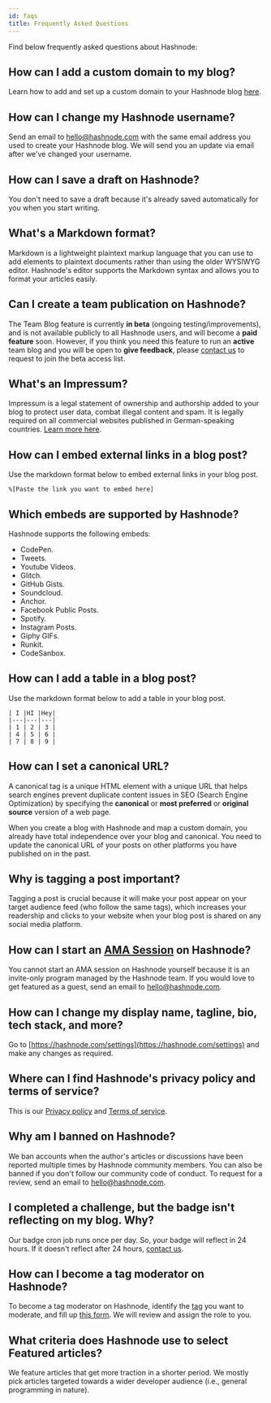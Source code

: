 ```yaml
---
id: faqs
title: Frequently Asked Questions
---
```


Find below frequently asked questions about Hashnode:

## How can I add a custom domain to my blog?

Learn how to add and set up a custom domain to your Hashnode blog [here](mapping-domain).

## How can I change my Hashnode username?

Send an email to [hello@hashnode.com](mailto:hello@hashnode.com?subject=Change%20my%20Hashnode%20email%20address) with the same email address you used to create your Hashnode blog. We will send you an update via email after we've changed your username.

## How can I save a draft on Hashnode?

You don't need to save a draft because it's already saved automatically for you when you start writing.

## What's a Markdown format?

Markdown is a lightweight plaintext markup language that you can use to add elements to plaintext documents rather than using the older WYSIWYG editor. Hashnode's editor supports the Markdown syntax and allows you to format your articles easily.

## Can I create a team publication on Hashnode? 

The Team Blog feature is currently **in beta** (ongoing testing/improvements), and is not available publicly to all Hashnode users, and will become a **paid feature** soon. However, if you think you need this feature to run an **active** team blog and you will be open to **give feedback**, please [contact us](mailto:hello@hashnode.com) to request to join the beta access list.

## What's an Impressum?

Impressum is a legal statement of ownership and authorship added to your blog to protect user data, combat illegal content and spam. It is legally required on all commercial websites published in German-speaking countries. [Learn more here](https://en.wikipedia.org/wiki/Impressum).

## How can I embed external links in a blog post?

Use the markdown format below to embed external links in your blog post.

`%[Paste the link you want to embed here]`

## Which embeds are supported by Hashnode?

Hashnode supports the following embeds:

- CodePen.
- Tweets.
- Youtube Videos.
- Glitch.
- GitHub Gists.
- Soundcloud.
- Anchor.
- Facebook Public Posts.
- Spotify.
- Instagram Posts.
- Giphy GIFs.
- Runkit.
- CodeSanbox.



## How can I add a table in a blog post?

Use the markdown format below to add a table in your blog post.

```
| I |HI |Hey|
|---|---|---|
| 1 | 2 | 3 |
| 4 | 5 | 6 |
| 7 | 8 | 9 |
```

## How can I set a canonical URL?

A canonical tag is a unique HTML element with a unique URL that helps search engines prevent duplicate content issues in SEO (Search Engine Optimization) by specifying the **canonical** or **most preferred** or **original source** version of a web page.

When you create a blog with Hashnode and map a custom domain, you already have total independence over your blog and canonical. You need to update the canonical URL of your posts on other platforms you have published on in the past.

## Why is tagging a post important?

Tagging a post is crucial because it will make your post appear on your target audience feed (who follow the same tags), which increases your readership and clicks to your website when your blog post is shared on any social media platform.

## How can I start an [AMA Session](https://hashnode.com/amas) on Hashnode?

You cannot start an AMA session on Hashnode yourself because it is an invite-only program managed by the Hashnode team. If you would love to get featured as a guest, send an email to [hello@hashnode.com](mailto:hello@hashnode.com).

## How can I change my display name, tagline, bio, tech stack, and more?

Go to [https://hashnode.com/settings](https://hashnode.com/settings) and make any changes as required.

## Where can I find Hashnode's privacy policy and terms of service?

This is our [Privacy policy](https://hashnode.com/privacy) and [Terms of service](https://hashnode.com/terms).

## Why am I banned on Hashnode?

We ban accounts when the author's articles or discussions have been reported multiple times by Hashnode community members. You can also be banned if you don't follow our community code of conduct. To request for a review, send an email to [hello@hashnode.com](mailto:hello@hashnode.com?subject=My%20account%20is%20banned).

## I completed a challenge, but the badge isn't reflecting on my blog. Why?

Our badge cron job runs once per day. So, your badge will reflect in 24 hours. If it doesn't reflect after 24 hours, [contact us](mailto:hello@hashnode.com).

## How can I become a tag moderator on Hashnode?

To become a tag moderator on Hashnode, identify the [tag](https://hashnode.com/tags) you want to moderate, and fill up [this form](https://forms.gle/WxMGRQ9thEgYSuM29). We will review and assign the role to you.


## What criteria does Hashnode use to select **Featured** articles?

We feature articles that get more traction in a shorter period. We mostly pick articles targeted towards a wider developer audience (i.e., general programming in nature).